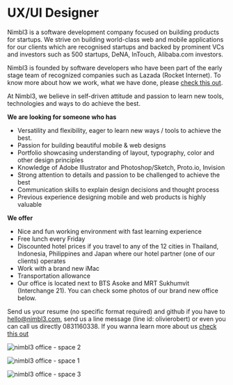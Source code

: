 UX/UI Designer
================
Nimbl3 is a software development company focused on building products for startups. We strive on building world-class web and mobile applications for our clients which are recognised startups and backed by prominent VCs and investors such as 500 startups, DeNA, InTouch, Alibaba.com investors.

Nimbl3 is founded by software developers who have been part of the early stage team of recognized companies such as Lazada (Rocket Internet). To know more about how we work, what we have done, please [check this out].

At Nimbl3, we believe in self-driven attitude and passion to learn new tools, technologies and ways to do achieve the best.

**We are looking for someone who has**
- Versatility and flexibility, eager to learn new ways / tools to achieve the best.
- Passion for building beautiful mobile & web designs 
- Portfolio showcasing understanding of layout, typography, color and other design principles 
- Knowledge of Adobe Illustrator and Photoshop/Sketch, Proto.io, Invision
- Strong attention to details and passion to be challenged to achieve the best 
- Communication skills to explain design decisions and thought process 
- Previous experience designing mobile and web products is highly valuable

**We offer**
- Nice and fun working environment with fast learning experience
- Free lunch every Friday
- Discounted hotel prices if you travel to any of the 12 cities in Thailand, Indonesia, Philippines and Japan where our hotel partner (one of our clients) operates
- Work with a brand new iMac
- Transportation allowance
- Our office is located next to BTS Asoke and MRT Sukhumvit (Interchange 21). You can check some photos of our brand new office below.

Send us your resume (no specific format required) and github if you have to [hello@nimbl3.com], send us a line message (line id: olivierobert) or even you can call us directly 0831160338. If you wanna learn more about us [check this out]

![nimbl3 office - space 2](https://s3-ap-southeast-1.amazonaws.com/nimbl3-web-resources/images/office/photo-04.jpg)

![nimbl3 office - space 1](https://s3-ap-southeast-1.amazonaws.com/nimbl3-web-resources/images/office/photo-05.jpg)

![nimbl3 office - space 3](https://s3-ap-southeast-1.amazonaws.com/nimbl3-web-resources/images/office/photo-03.jpg)

[hello@nimbl3.com]:mailto:hello@nimbl3.com
[check this out]:https://github.com/nimbl3/our-team



